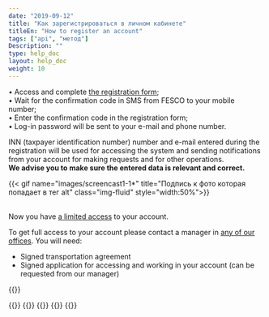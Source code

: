 ```yaml
---
date: "2019-09-12"
title: "Как зарегистрироваться в личном кабинете"
titleEn: "How to register an account"
tags: ["api", "метод"]
Description: ""
type: help_doc
layout: help_doc
weight: 10
---
```



•	Access and complete <a href="https://my.fesco.com/registration" target="_blank">the registration form</a>; <br/>
•	Wait for the confirmation code in SMS from FESCO to your mobile number; <br/>
•	Enter the confirmation code in the registration form; <br/>
•	Log-in password will be sent to your e-mail and phone number. <br/>


<div class="pixxett-alert pixxett-alert-icon alert11-light">
  <i class="fa fa-info-circle"></i>INN (taxpayer identification number) number and e-mail entered during the registration will be used for accessing the system and sending notifications from your account for making requests and for other operations.<br/>
  <b>We advise you to make sure the entered data is relevant and correct.</b>
</div>
 
{{< gif name="images/screencast1-1*" title="Подпись к фото которая попадает в тег alt" class="img-fluid" style="width:50%">}}


<br/>
Now you have   <a href="/registration/questions/" target="_blank"> a limited access</a>  to your account.
<br/>

To get full access to your account please contact a manager in <a href="https://www.fesco.ru/en/contacts/" target="_blank">any of our offices</a>. 
You will need: <br/>

* Signed transportation agreement
* Signed application for accessing and working in your account (can be requested from our manager)

{{<isHelpful>}}

{{<seeAlso>}}
    {{<seeAlsoItem link="/en/registration/questions/" text="If you didn’t get a password on your e-mail">}}
    {{<seeAlsoItem link="/en/registration/questions/" text="What is full and limited access to the account/profile">}}
    {{<seeAlsoItem link="/en/registration/questions/" text="How to get a full access to your account">}}
{{</seeAlso>}}


